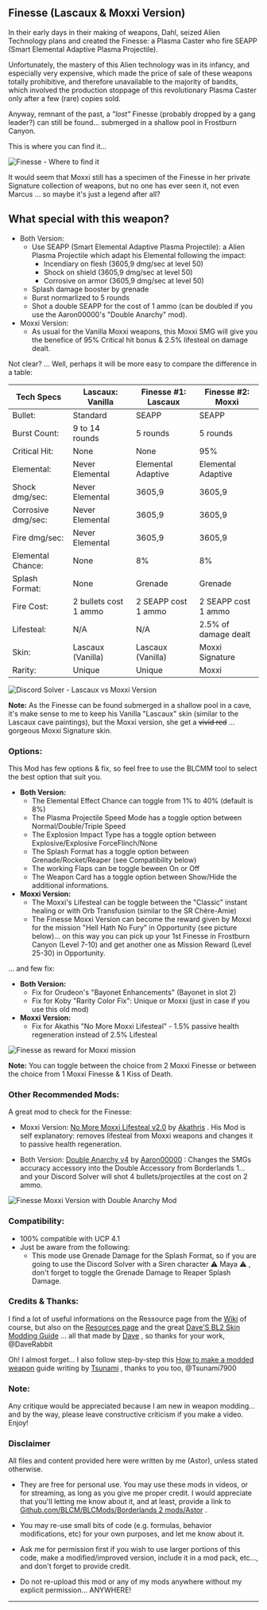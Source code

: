 ﻿
## Finesse (Lascaux & Moxxi Version)

In their early days in their making of weapons, Dahl, seized Alien Technology plans and created the Finesse: a Plasma Caster who fire SEAPP (Smart Elemental Adaptive Plasma Projectile). 

Unfortunately, the mastery of this Alien technology was in its infancy, and especially very expensive, which made the price of sale of these weapons totally prohibitive, and therefore unavailable to the majority of bandits, which involved the production stoppage of this revolutionary Plasma Caster only after a few (rare) copies sold.

Anyway, remnant of the past, a *"lost"* Finesse (probably dropped by a gang leader?) can still be found... submerged in a shallow pool in Frostburn Canyon.

This is where you can find it... 

![Finesse - Where to find it](https://i.imgur.com/uHTxuc6.png "Don't worry guys... even if my screen capture show French text, my mods are in English")

It would seem that Moxxi still has a specimen of the Finesse in her private Signature collection of weapons, but no one has ever seen it, not even Marcus ... so maybe it's just a legend after all?

## What special with this weapon?

- Both Version:
  - Use SEAPP (Smart Elemental Adaptive Plasma Projectile): a Alien Plasma Projectile which adapt his Elemental following the impact:
    - Incendiary on flesh (3605,9 dmg/sec at level 50)
    - Shock on shield (3605,9 dmg/sec at level 50)
    - Corrosive on armor (3605,9 dmg/sec at level 50)
  - Splash damage booster by grenade
  - Burst normarlized to 5 rounds  
  - Shot a double SEAPP for the cost of 1 ammo (can be doubled if you use the Aaron00000's "Double Anarchy" mod).
- Moxxi Version:
  - As usual for the Vanilla Moxxi weapons, this Moxxi SMG will give you the benefice of 95% Critical hit bonus & 2.5% lifesteal on damage dealt.
  
Not clear? ... Well, perhaps it will be more easy to compare the difference in a table:  
  
| Tech Specs        | Lascaux: Vanilla      | Finesse #1: Lascaux   | Finesse #2: Moxxi     | 
| -------------     | -------------         | -------------         | -------------         | 
| Bullet:           | Standard              | SEAPP                 | SEAPP                 | 
| Burst Count:      | 9 to 14 rounds        | 5 rounds              | 5 rounds              | 
| Critical Hit:     | None                  | None                  | 95%                   | 
| Elemental:        | Never Elemental       | Elemental Adaptive    | Elemental Adaptive    | 
| Shock dmg/sec:    | Never Elemental       | 3605,9                  | 3605,9                  | 
| Corrosive dmg/sec:| Never Elemental       | 3605,9                  | 3605,9                  |
| Fire dmg/sec:    | Never Elemental       | 3605,9                  | 3605,9                  |
| Elemental Chance: | None                  | 8%                    | 8%                    | 
| Splash Format:    | None                  | Grenade               | Grenade               | 
| Fire Cost:        | 2 bullets cost 1 ammo | 2 SEAPP cost 1 ammo   | 2 SEAPP cost 1 ammo   | 
| Lifesteal:        | N/A                   | N/A                   | 2.5% of damage dealt  | 
| Skin:             | Lascaux (Vanilla)     | Lascaux (Vanilla)     | Moxxi Signature       | 
| Rarity:           | Unique                | Unique                | Moxxi                 | 
  
  
![Discord Solver - Lascaux vs Moxxi Version](https://i.imgur.com/ySWyM5T.png "Don't worry guys... even if my screen capture show French text, my mods are in English")

**Note:** As the Finesse can be found submerged in a shallow pool in a cave, it's make sense to me to keep his Vanilla "Lascaux" skin (similar to the Lascaux cave paintings), but the Moxxi version, she get a ~~vivid red~~ ... gorgeous Moxxi Signature skin.

### Options: 

This Mod has few options & fix, so feel free to use the BLCMM tool to select the best option that suit you.

- **Both Version:**
  - The Elemental Effect Chance can toggle from 1% to 40% (default is 8%)
  - The Plasma Projectile Speed Mode has a toggle option between Normal/Double/Triple Speed
  - The Explosion Impact Type has a toggle option between Explosive/Explosive ForceFlinch/None
  - The Splash Format has a toggle option between Grenade/Rocket/Reaper (see Compatibility below)
  - The working Flaps can be toggle beween On or Off
  - The Weapon Card has a toggle option between Show/Hide the additional informations.
- **Moxxi Version:**  
  - The Moxxi's Lifesteal can be toggle between the "Classic" instant healing or with Orb Transfusion (similar to the SR Chère-Amie)
  - The Finesse Moxxi Version can become the reward given by Moxxi for the mission "Hell Hath No Fury" in Opportunity (see picture below)... on this way you can pick up your 1st Finesse in Frostburn Canyon (Level 7-10) and get another one as Mission Reward (Level 25-30) in Opportunity.

... and few fix:

- **Both Version:**
  - Fix for Orudeon's "Bayonet Enhancements" (Bayonet in slot 2)
  - Fix for Koby "Rarity Color Fix": Unique or Moxxi (just in case if you use this old mod)
- **Moxxi Version:**
  - Fix for Akathis "No More Moxxi Lifesteal" - 1.5% passive health regeneration instead of 2.5% Lifesteal
  
![Finesse as reward for Moxxi mission](https://i.imgur.com/8JPt8ap.png "Don't worry guys... even if my screen capture show French text, my mods are in English") 

**Note:** You can toggle between the choice from 2 Moxxi Finesse or between the choice from 1 Moxxi Finesse & 1 Kiss of Death. 

### Other Recommended Mods:

A great mod to check for the Finesse:

- Moxxi Version: [No More Moxxi Lifesteal v2.0](https://github.com/BLCM/BLCMods/blob/master/Borderlands%202%20mods/Akathris/NoMoreMoxxiLifestealv2.0.txt) by [Akathris](https://github.com/BLCM/BLCMods/tree/master/Borderlands%202%20mods/Akathris) . His Mod is self explanatory: removes lifesteal from Moxxi weapons and changes it to passive health regeneration.

- Both Version: [Double Anarchy v4](https://github.com/BLCM/BLCMods/blob/master/Borderlands%202%20mods/Aaron0000/Weapon-Item%20Parts%20and%20Accessories/DoubleAnarchyv4.txt) by [Aaron00000](https://github.com/BLCM/BLCMods/tree/master/Borderlands%202%20mods/Aaron0000) : Changes the SMGs accuracy accessory into the Double Accessory from Borderlands 1... and your Discord Solver will shot 4 bullets/projectiles at the cost on 2 ammo.

![Finesse Moxxi Version with Double Anarchy Mod](https://i.imgur.com/fkJRAqD.png "Don't worry guys... even if my screen capture show French text, my mods are in English")

### Compatibility:

- 100% compatible with UCP 4.1
- Just be aware from the following: 
  - This mode use Grenade Damage for the Splash Format, so if you are going to use the Discord Solver with a Siren character :warning: Maya :warning: , don't forget to toggle the Grenade Damage to Reaper Splash Damage.
  
### Credits & Thanks:

I find a lot of useful informations on the Ressource page from the [Wiki](https://github.com/BLCM/BLCMods/wiki) of course, but also on the [Resources page](https://github.com/BLCM/BLCMods/tree/af3b2d17629ab3f7f7a5f7bb68b489c5e13b0498/Borderlands%202%20mods/Dave/Resources) and the great [Dave'S BL2 Skin Modding Guide](https://cdn.rawgit.com/BLCM/BLCMods/bb1933f7/Borderlands%202%20mods/Dave/DAVE%27S%20BL2%20SKIN%20MODDING%20GUIDE.pdf) ... all that made by [Dave](https://github.com/BLCM/BLCMods/tree/af3b2d17629ab3f7f7a5f7bb68b489c5e13b0498/Borderlands%202%20mods/Dave) , so thanks for your work, @DaveRabbit 

Oh! I almost forget... I also follow step-by-step this [How to make a modded weapon](https://github.com/BLCM/BLCMods/blob/master/Borderlands%202%20mods/Tsunami-s%20Guns%20Cannons%20And%20Flamethrowers/(((How%20to%20make%20a%20modded%20weapon))).txt) guide writing by [Tsunami](https://github.com/BLCM/BLCMods/tree/master/Borderlands%202%20mods/Tsunami-s%20Guns%20Cannons%20And%20Flamethrowers) , thanks to you too, @Tsunami7900  

### Note: 

Any critique would be appreciated because I am new in weapon modding... and by the way, please leave constructive criticism if you make a video. 
Enjoy!

### Disclaimer

All files and content provided here were written by me (Astor), unless stated otherwise.

- They are free for personal use. You may use these mods in videos, or for streaming, as long as you give me proper credit. I would appreciate that you'll letting me know about it, and at least, provide a link to [Github.com/BLCM/BLCMods/Borderlands 2 mods/Astor](https://github.com/BLCM/BLCMods/tree/master/Borderlands%202%20mods/Astor) .

- You may re-use small bits of code (e.g. formulas, behavior modifications, etc) for your own purposes, and let me know about it. 

- Ask me for permission first if you wish to use larger portions of this code, make a modified/improved version, include it in a mod pack, etc..., and don't forget to provide credit.

- Do not re-upload this mod or any of my mods anywhere without my explicit permission... ANYWHERE!

* * * * *
